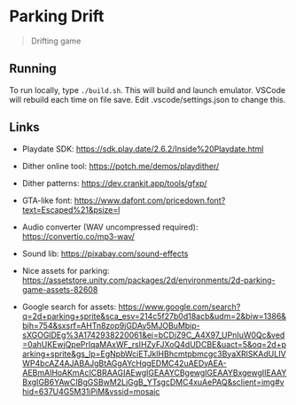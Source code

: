 # Parking Drift

> Drifting game

## Running

To run locally, type `./build.sh`. This will build and launch emulator.
VSCode will rebuild each time on file save. Edit .vscode/settings.json to change this.

## Links

- Playdate SDK: https://sdk.play.date/2.6.2/Inside%20Playdate.html
- Dither online tool: https://potch.me/demos/playdither/
- Dither patterns: https://dev.crankit.app/tools/gfxp/
- GTA-like font: https://www.dafont.com/pricedown.font?text=Escaped%21&psize=l
- Audio converter (WAV uncompressed required): https://convertio.co/mp3-wav/
- Sound lib: https://pixabay.com/sound-effects

- Nice assets for parking: https://assetstore.unity.com/packages/2d/environments/2d-parking-game-assets-82608
- Google search for assets: https://www.google.com/search?q=2d+parking+sprite&sca_esv=214c5f27b0d18acb&udm=2&biw=1386&bih=754&sxsrf=AHTn8zop9jGDAy5MJOBuMbip-sXGOGlDEg%3A1742938220061&ei=bCDjZ9C_A4X97_UPnIuW0Qc&ved=0ahUKEwjQpePrlqaMAxWF_rsIHZyFJXoQ4dUDCBE&uact=5&oq=2d+parking+sprite&gs_lp=EgNpbWciETJkIHBhcmtpbmcgc3ByaXRlSKAdULIVWP4bcAZ4AJABAJgBtAGgAYcHqgEDMC42uAEDyAEA-AEBmAIHoAKmAcICBRAAGIAEwgIGEAAYCBgewgIGEAAYBxgewgIIEAAYBxgIGB6YAwCIBgGSBwM2LjGgB_YTsgcDMC4xuAePAQ&sclient=img#vhid=637U4G5M31iPiM&vssid=mosaic
